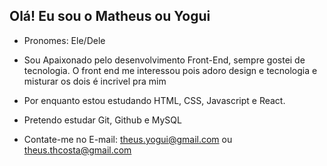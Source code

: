 ## Olá! Eu sou o Matheus ou Yogui

- Pronomes: Ele/Dele

- Sou Apaixonado pelo desenvolvimento Front-End, sempre gostei de tecnologia. O front end me interessou pois adoro design e tecnologia e misturar os dois é incrivel pra mim

- Por enquanto estou estudando HTML, CSS, Javascript e React.

- Pretendo estudar Git, Github e MySQL

- Contate-me no E-mail: theus.yogui@gmail.com ou theus.thcosta@gmail.com

